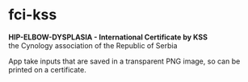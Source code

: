# fci-kss
**HIP-ELBOW-DYSPLASIA - International Certificate by KSS**  
the Cynology association of the Republic of Serbia  

App take inputs that are saved in a transparent PNG image, so can be printed on a certificate.  
